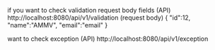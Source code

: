 if you want to check validation request body fields 
(API) http://localhost:8080/api/v1/validation
(request body) 
{
    "id":12,
    "name":"AMMV",
    "email":"email"
}

want to check exception 
(API) http://localhost:8080/api/v1/exception
